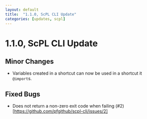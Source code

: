 ```yaml
---
layout: default
title:  "1.1.0, ScPL CLI Update"
categories: [updates, scpl]
---
```


# 1.1.0, ScPL CLI Update

## Minor Changes

- Variables created in a shortcut can now be used in a shortcut it `@import`s.

## Fixed Bugs

- Does not return a non-zero exit code when failing (#2)[https://github.com/pfgithub/scpl-cli/issues/2]
